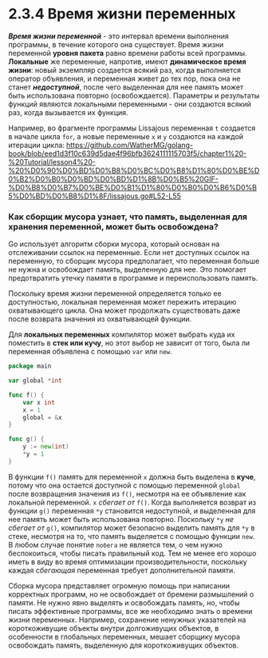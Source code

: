 # 2.3.4 Время жизни переменных

**_Время жизни переменной_** - это интервал времени выполнения программы, в течение которого она существует. Время жизни
переменной **уровня пакета** равно времени работы всей программы.
**Локальные** же переменные, напротив, имеют **динамическое время жизни**: новый экземпляр создается всякий раз, когда
выполняется оператор объявления, и переменная живет до тех пор, пока она не станет **_недоступной_**, после чего
выделенная для нее память может быть использована повторно (освобождается). Параметры и результаты функций являются
локальными переменными - они создаются всякий раз, когда вызывается их функция.

Например, во фрагменте программы Lissajous переменная `t` создается в начале цикла `for`, а новые переменные
`x` и `y` создаются на каждой итерации цикла:
https://github.com/WatherMG/golang-book/blob/eed1d3f10c639d5dae4f96bfb3624111115703f5/chapter1%20-%20Tutorial/lesson4%20-%20%D0%90%D0%BD%D0%B8%D0%BC%D0%B8%D1%80%D0%BE%D0%B2%D0%B0%D0%BD%D0%BD%D1%8B%D0%B5%20GIF-%D0%B8%D0%B7%D0%BE%D0%B1%D1%80%D0%B0%D0%B6%D0%B5%D0%BD%D0%B8%D1%8F/lissajous.go#L52-L55

### Как сборщик мусора узнает, что память, выделенная для хранения переменной, может быть освобождена?

Go использует алгоритм сборки мусора, который основан на отслеживании ссылок на переменные. Если нет доступных ссылок на
переменную, то сборщик мусора предполагает, что переменная больше не нужна и освобождает память, выделенную для нее. Это
помогает предотвратить утечку памяти в программе и переиспользовать память.

Поскольку время жизни переменной определяется только ее доступностью, локальная переменная может пережить итерацию
охватывающего цикла. Она может продолжать существовать даже после возврата значения из охватывающей функции.

Для **локальных переменных** компилятор может выбрать куда их поместить в **стек или кучу**, но этот выбор не зависит от
того, была ли переменная объявлена с помощью `var` или `new`.

``` go
package main

var global *int

func f() {
	var x int
	x = 1
	global = &x
}

func g() {
	y := new(int)
	*y = 1
}
```

В функции `f()` память для переменной `x` должна быть выделена в **куче**, потому что она остается доступной с помощью
переменной `global` после возвращения значения из `f()`, несмотря на ее объявление как локальной переменной. `x`
_сбегает от_ `f()`.
Когда выполняется возврат из функции `g()` переменная `*y` становится недоступной, и выделенная для нее память может
быть использована повторно. Поскольку `*y` _не сбегает от_ `g()`, компилятор может безопасно выделить память для `*y` в
стеке, несмотря на то, что память выделяется с помощью функции `new`. В любом случае понятие `побега` не является тем,
о чем нужно беспокоиться, чтобы писать правильный код. Тем не менее его хорошо иметь в виду во время оптимизации
производительности, поскольку каждая _сбегающая_ переменная требует дополнительной памяти.

Сборка мусора представляет огромную помощь при написании корректных программ, но не освобождает от бремени размышлений о
памяти. Не нужно явно выделять и освобождать память, но, чтобы писать эффективные программы, все же необходимо знать о
времени жизни переменных. Например, сохранение ненужных указателей на короткоживущие объекты внутри долгоживущих
объектов, в особенности в глобальных переменных, мешает сборщику мусора освобождать память, выделенную для
короткоживущих объектов.